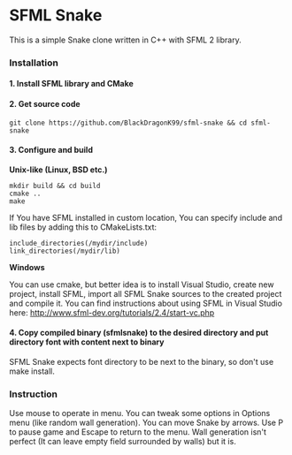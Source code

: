 # SFML Snake
This is a simple Snake clone written in C++ with SFML 2 library.

### Installation

#### 1. Install SFML library and CMake

#### 2. Get source code

    git clone https://github.com/BlackDragonK99/sfml-snake && cd sfml-snake
    
#### 3. Configure and build
**Unix-like (Linux, BSD etc.)**

    mkdir build && cd build
    cmake ..
    make
    
If You have SFML installed in custom location, You can specify include and lib files by adding this to CMakeLists.txt:

    include_directories(/mydir/include)
    link_directories(/mydir/lib)
    
**Windows**

You can use cmake, but better idea is to install Visual Studio, create new project, install SFML, import all SFML Snake sources to the created project and compile it. You can find instructions about using SFML in Visual Studio here:
http://www.sfml-dev.org/tutorials/2.4/start-vc.php
    
#### 4. Copy compiled binary (sfmlsnake) to the desired directory and put directory font with content next to binary
SFML Snake expects font directory to be next to the binary, so don't use make install.

### Instruction
Use mouse to operate in menu. You can tweak some options in Options menu (like random wall generation). You can move Snake by arrows. Use P to pause game and Escape to return to the menu. Wall generation isn't perfect (It can leave empty field surrounded by walls) but it is.
